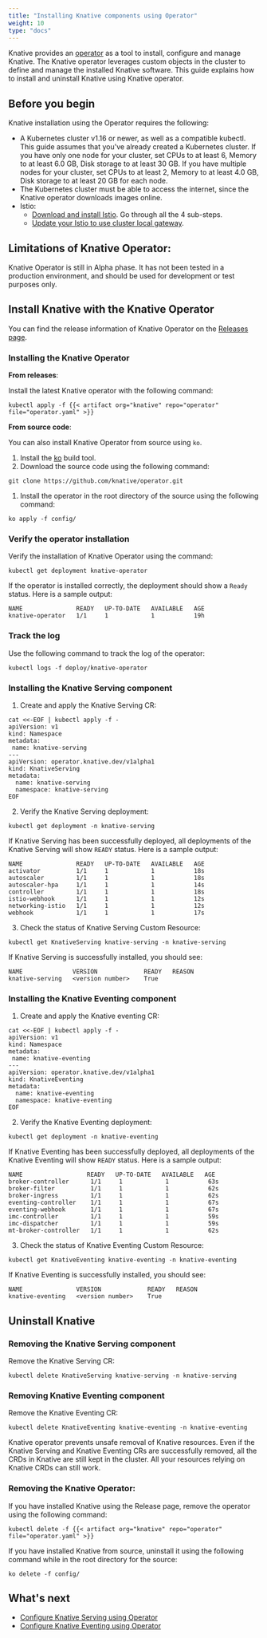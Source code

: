 ```yaml
---
title: "Installing Knative components using Operator"
weight: 10
type: "docs"
---
```


Knative provides an [operator](https://github.com/knative/operator) as a tool to install, configure and manage Knative. The Knative operator leverages custom objects
in the cluster to define and manage the installed Knative software. This guide explains how to install and uninstall
Knative using Knative operator.

## Before you begin

Knative installation using the Operator requires the following:

- A Kubernetes cluster v1.16 or newer, as well as a compatible kubectl. This guide assumes that you've already created
a Kubernetes cluster. If you have only one node for your cluster, set CPUs to at least 6, Memory to at least 6.0 GB,
Disk storage to at least 30 GB. If you have multiple nodes for your cluster, set CPUs to at least 2, Memory to at least
4.0 GB, Disk storage to at least 20 GB for each node.
- The Kubernetes cluster must be able to access the internet, since the Knative operator downloads images online.
- Istio:
    - [Download and install Istio](https://knative.dev/development/install/installing-istio/#downloading-istio-and-installing-crds). Go through all the 4 sub-steps.
    - [Update your Istio to use cluster local gateway](https://knative.dev/development/install/installing-istio/#updating-your-install-to-use-cluster-local-gateway).

## Limitations of Knative Operator:

Knative Operator is still in Alpha phase. It has not been tested in a production environment, and should be used
for development or test purposes only.

## Install Knative with the Knative Operator

You can find the release information of Knative Operator on the [Releases page](https://github.com/knative/operator/releases).

### Installing the Knative Operator

__From releases__:

Install the latest Knative operator with the following command:

```
kubectl apply -f {{< artifact org="knative" repo="operator" file="operator.yaml" >}}
```

__From source code__:

You can also install Knative Operator from source using `ko`.

1. Install the [ko](https://github.com/google/ko) build tool.
1. Download the source code using the following command:

```
git clone https://github.com/knative/operator.git
```

1. Install the operator in the root directory of the source using the following command:

```
ko apply -f config/
```

### Verify the operator installation

Verify the installation of Knative Operator using the command:

```
kubectl get deployment knative-operator
```

If the operator is installed correctly, the deployment should show a `Ready` status. Here is a sample output:

```
NAME               READY   UP-TO-DATE   AVAILABLE   AGE
knative-operator   1/1     1            1           19h
```

### Track the log

Use the following command to track the log of the operator:

```
kubectl logs -f deploy/knative-operator
```

### Installing the Knative Serving component

1. Create and apply the Knative Serving CR:

```
cat <<-EOF | kubectl apply -f -
apiVersion: v1
kind: Namespace
metadata:
 name: knative-serving
---
apiVersion: operator.knative.dev/v1alpha1
kind: KnativeServing
metadata:
  name: knative-serving
  namespace: knative-serving
EOF
```

2. Verify the Knative Serving deployment:

```
kubectl get deployment -n knative-serving
```

If Knative Serving has been successfully deployed, all deployments of the Knative Serving will show `READY` status. Here
is a sample output:

```
NAME               READY   UP-TO-DATE   AVAILABLE   AGE
activator          1/1     1            1           18s
autoscaler         1/1     1            1           18s
autoscaler-hpa     1/1     1            1           14s
controller         1/1     1            1           18s
istio-webhook      1/1     1            1           12s
networking-istio   1/1     1            1           12s
webhook            1/1     1            1           17s
```

3. Check the status of Knative Serving Custom Resource:

```
kubectl get KnativeServing knative-serving -n knative-serving
```

If Knative Serving is successfully installed, you should see:

```
NAME              VERSION             READY   REASON
knative-serving   <version number>    True
```

### Installing the Knative Eventing component

1. Create and apply the Knative eventing CR:

```
cat <<-EOF | kubectl apply -f -
apiVersion: v1
kind: Namespace
metadata:
 name: knative-eventing
---
apiVersion: operator.knative.dev/v1alpha1
kind: KnativeEventing
metadata:
  name: knative-eventing
  namespace: knative-eventing
EOF
```

2. Verify the Knative Eventing deployment:

```
kubectl get deployment -n knative-eventing
```

If Knative Eventing has been successfully deployed, all deployments of the Knative Eventing will show `READY` status. Here
is a sample output:

```
NAME                  READY   UP-TO-DATE   AVAILABLE   AGE
broker-controller      1/1     1            1           63s
broker-filter          1/1     1            1           62s
broker-ingress         1/1     1            1           62s
eventing-controller    1/1     1            1           67s
eventing-webhook       1/1     1            1           67s
imc-controller         1/1     1            1           59s
imc-dispatcher         1/1     1            1           59s
mt-broker-controller   1/1     1            1           62s
```

3. Check the status of Knative Eventing Custom Resource:

```
kubectl get KnativeEventing knative-eventing -n knative-eventing
```

If Knative Eventing is successfully installed, you should see:

```
NAME               VERSION             READY   REASON
knative-eventing   <version number>    True
```

## Uninstall Knative

### Removing the Knative Serving component

Remove the Knative Serving CR:

```
kubectl delete KnativeServing knative-serving -n knative-serving
```

### Removing Knative Eventing component

Remove the Knative Eventing CR:

```
kubectl delete KnativeEventing knative-eventing -n knative-eventing
```

Knative operator prevents unsafe removal of Knative resources. Even if the Knative Serving and Knative Eventing CRs are
successfully removed, all the CRDs in Knative are still kept in the cluster. All your resources relying on Knative CRDs
can still work.

### Removing the Knative Operator:

If you have installed Knative using the Release page, remove the operator using the following command:

```
kubectl delete -f {{< artifact org="knative" repo="operator" file="operator.yaml" >}}
```

If you have installed Knative from source, uninstall it using the following command while in the root directory
for the source:

```
ko delete -f config/
```

## What's next

- [Configure Knative Serving using Operator](./operator/configuring-serving-cr.md)
- [Configure Knative Eventing using Operator](./operator/configuring-eventing-cr.md)
